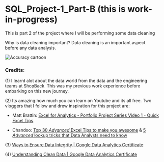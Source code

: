 # SQL_Project-1_Part-B (this is work-in-progress)

This is part 2 of the project where I will be performing some data cleaning

Why is data cleaning important? Data cleaning is an important aspect before any data analysis. 



![Accuracy cartoon](https://user-images.githubusercontent.com/88034960/149796217-54e66cc0-78d6-4044-a928-7240fd84782e.png)







### Credits:

(1) I learnt alot about the data world from the data and the engineering teams at ShopBack. This was my previous work experience before embarking on this new journey.

(2) Its amazing how much you can learn on Youtube and its all free. Two vloggers that I follow and drew inspiration for this project are:

 - Matt Brattin: [Excel for Analytics - Portfolio Project Series Video 1 - Quick Excel Tips](https://www.youtube.com/watch?v=45_yTM1HfTc&list=PL_WHfGYyPRuOWqablvZAw3iJHUoIGk7F3&index=1)

 - Chandoo: [Top 30 *Advanced* Excel Tips to make you awesome](https://www.youtube.com/watch?v=m2C_-6PW6WE) & [5 *Advanced* lookup tricks that Data Analysts need to know](https://www.youtube.com/watch?v=240fbiyFFKI)
 
 (3) [Ways to Ensure Data Integrity | Google Data Analytics Certificate](https://www.youtube.com/watch?v=9qCfJv-zoyE)
 
 (4) [Understanding Clean Data | Google Data Analytics Certificate](https://www.youtube.com/watch?v=kCP-H8VRDCw)
